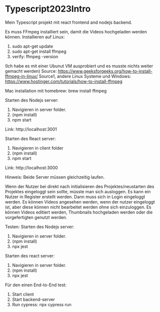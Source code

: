 # Typescript2023Intro
Mein Typescript projekt mit react frontend and nodejs backend. 

Es muss FFmpeg installiert sein, damit die Videos hochgeladen werden können. 
Installieren auf Linux:
1. sudo apt-get update
2. sudo apt-get install ffmpeg
3. verify: ffmpeg -version

(Ich habe es mit einer Ubunut VM ausprobiert und es musste nichts weiter gemacht werden)
Source: https://www.geeksforgeeks.org/how-to-install-ffmpeg-in-linux/
Source1, andere Linux Systeme und Windows: https://www.hostinger.com/tutorials/how-to-install-ffmpeg


Mac installation mit homebrew: 
brew install ffmpeg


Starten des Nodejs server:
1. Navigieren in server folder.
2. (npm install)
3. npm start

Link: http://localhost:3001

Starten des React server:
1. Navigieren in client folder
2. (npm install)
3. npm start

Link: http://localhost:3000

Hinweis: Beide Server müssen gleichzeitig laufen. 

Wenn der Nutzer bei direkt nach initialisieren des Projektes/neustarten des Projektes eingeloggt sein sollte, müsste man sich ausloggen.
Es kann ein Nutzer in Register erstellt werden. Dann muss sich in Login eingeloggt werden. Es können Videos angesehen werden, wenn der nutzer eingeloggt ist, aber diese können nicht bearbeitet werden ohne sich einzuloggen.
Es können Videos editiert werden, Thumbnails hochgeladen werden oder die vorgefertigten genutzt werden. 

Testen:
Starten des Nodejs server:
1. Navigieren in server folder.
2. (npm install)
3. npx jest

Starten des react server:
1. Navigieren in server folder.
2. (npm install)
3. npx jest


Für den einen End-to-End test:
1. Start client 
2. Start backend-server
3. Run cypress: npx cypress run
